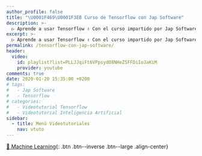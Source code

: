 ```yaml
---
author_profile: false
title: "\U0001F469‍\U0001F3EB Curso de Tensorflow con Jap Software"
description: >-
  ▷ Aprende a usar Tensorflow ✌️ Con el curso impartido por Jap Software
excerpt: >-
  ▷ Aprende a usar Tensorflow ✌️ Con el curso impartido por Jap Software
permalink: /tensorflow-con-jap-software/
header:
  video:
    id: playlist?list=PLLJJqiFt6VPpsydO8NHeZ5FFDiIoJaKiM
    provider: youtube
comments: true
date: 2020-01-20 15:35:00 +0200
# tags:
#   - Jap Software
#   - Tensorflow
# categories:
#   - Videotutorial Tensorflow
#   - Videotutorial Inteligencia Artificial
sidebar:
  - title: Menú Videotutoriales
    nav: vtuto
---
```


[🧠 Machine Learning](/cursos-tecnologia/#machine-learning){: .btn .btn--inverse .btn--large .align-center}
